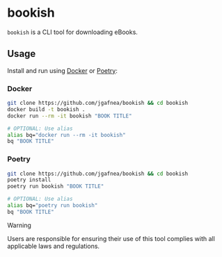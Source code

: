 # bookish

`bookish` is a CLI tool for downloading eBooks.


## Usage

Install and run using [Docker](https://docs.docker.com/get-docker/) or [Poetry](https://python-poetry.org):

 
### Docker

```bash
git clone https://github.com/jgafnea/bookish && cd bookish
docker build -t bookish .
docker run --rm -it bookish "BOOK TITLE"

# OPTIONAL: Use alias
alias bq="docker run --rm -it bookish"
bq "BOOK TITLE"
```

### Poetry

```bash
git clone https://github.com/jgafnea/bookish && cd bookish
poetry install
poetry run bookish "BOOK TITLE"

# OPTIONAL: Use alias
alias bq="poetry run bookish"
bq "BOOK TITLE"
```

> [!Warning]
> Users are responsible for ensuring their use of this tool complies with all applicable laws and regulations.
